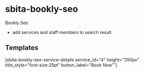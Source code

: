 # sbita-bookly-seo
Bookly Seo 


+ add services and staff members to search result

## Templates

[sbita-bookly-seo-service-details service_id="4" height="350px" title_style="font-size:25pt" button_label="Book Now"']